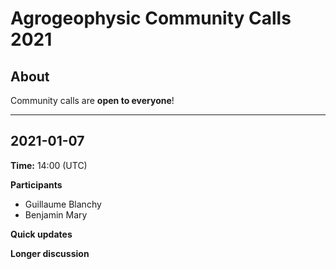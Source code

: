 # Agrogeophysic Community Calls 2021

## About

Community calls are **open to everyone**! 

--------------------------------------------------------------

## 2021-01-07

**Time:** 14:00 (UTC)

**Participants**

- Guillaume Blanchy
- Benjamin Mary

**Quick updates**

**Longer discussion**
